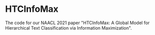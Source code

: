 # HTCInfoMax
The code for our NAACL 2021 paper "HTCInfoMax: A Global Model for Hierarchical Text Classification via Information Maximization".
